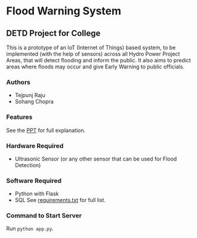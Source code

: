# Flood Warning System
## DETD Project for College
This is a prototype of an IoT (Internet of Things) based system, to be
implemented (with the help of sensors) across all Hydro Power Project Areas,
that will detect flooding and inform the public. It also aims to
predict areas where floods may occur and give Early Warning to public officials.

### Authors
- Tejpunj Raju
- Sohang Chopra  
 
### Features
See the [PPT](https://drive.google.com/file/d/1kV_v2qxcFnPi-jNL10mzU_lyCAbIJ9yk/view?usp=sharing)
for full explanation.

### Hardware Required
- Ultrasonic Sensor (or any other sensor that can be used for Flood Detection)

### Software Required
- Python with Flask
- SQL
See [requirements.txt](requirements.txt) for full list.

### Command to Start Server
Run `python app.py`.
